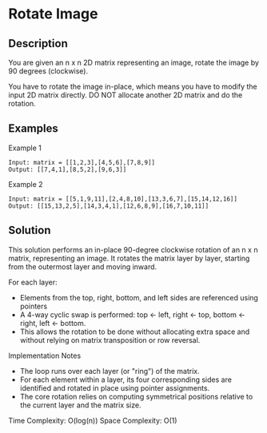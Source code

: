 # Rotate Image

## Description
You are given an n x n 2D matrix representing an image, rotate the image by 90 degrees (clockwise).

You have to rotate the image in-place, which means you have to modify the input 2D matrix directly. DO NOT allocate another 2D matrix and do the rotation.

## Examples
Example 1
~~~
Input: matrix = [[1,2,3],[4,5,6],[7,8,9]]
Output: [[7,4,1],[8,5,2],[9,6,3]]
~~~

Example 2
~~~
Input: matrix = [[5,1,9,11],[2,4,8,10],[13,3,6,7],[15,14,12,16]]
Output: [[15,13,2,5],[14,3,4,1],[12,6,8,9],[16,7,10,11]]
~~~

## Solution
This solution performs an in-place 90-degree clockwise rotation of an n x n matrix, representing an image. It rotates the matrix layer by layer, starting from the outermost layer and moving inward.

For each layer:
- Elements from the top, right, bottom, and left sides are referenced using pointers
- A 4-way cyclic swap is performed: top ← left, right ← top, bottom ← right, left ← bottom.
- This allows the rotation to be done without allocating extra space and without relying on matrix transposition or row reversal.

Implementation Notes   
- The loop runs over each layer (or "ring") of the matrix.
- For each element within a layer, its four corresponding sides are identified and rotated in place using pointer assignments.
- The core rotation relies on computing symmetrical positions relative to the current layer and the matrix size.

Time Complexity: O(log(n))
Space Complexity: O(1)
